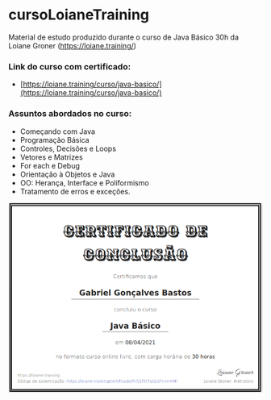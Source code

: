 # cursoLoianeTraining
Material de estudo produzido durante o curso de Java Básico 30h da Loiane Groner (https://loiane.training/)

### Link do curso com certificado:
* [https://loiane.training/curso/java-basico/](https://loiane.training/curso/java-basico/)

### Assuntos abordados no curso:
* Começando com Java
* Programação Básica
* Controles, Decisões e Loops
* Vetores e Matrizes
* For each e Debug
* Orientação à Objetos e Java
* OO: Herança, Interface e Poliformismo
* Tratamento de erros e exceções.

![alt text](https://github.com/gabrielbastos13/cursoLoianeTraining/blob/main/certificado_java_basico.png?raw=true)
